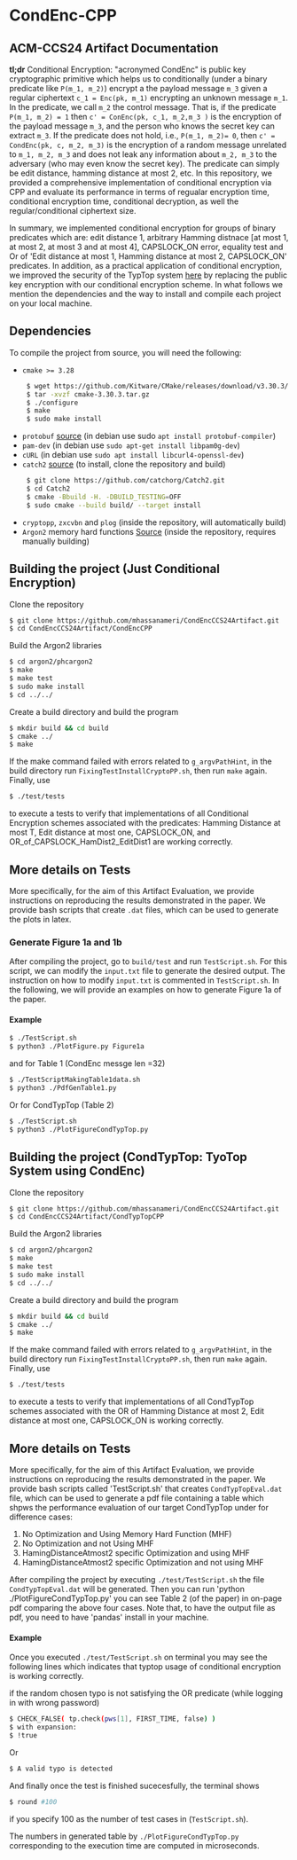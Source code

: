 # CondEnc-CPP #

## ACM-CCS24 Artifact Documentation
[comment]: <> ([![Build Status]&#40;https://www.cs.purdue.edu/homes/mameriek/CondEnccpp.svg?branch=master&#41;]&#40;https://travis-ci.org/rchatterjee/typtopcpp&#41;)

[comment]: <> ([![Build Status]&#40;https://www.cs.purdue.edu/homes/mameriek&#41;]&#40;https://www.cs.purdue.edu/homes/mameriek&#41;)

**tl;dr** Conditional Encryption: "acronymed CondEnc" is public key cryptographic primitive which helps us to conditionally (under a binary predicate like `P(m_1, m_2)`) encrypt a the payload message `m_3` given a regular ciphertext `c_1 = Enc(pk, m_1)` encrypting an unknown message `m_1`. In the predicate, we call `m_2` the control message. That is, if the predicate `P(m_1, m_2) = 1` then `c' = ConEnc(pk, c_1, m_2,m_3 )` is the encryption of the payload message `m_3`, and the person who knows the secret key can extract `m_3`. If the predicate does not hold, i.e., `P(m_1, m_2)= 0`, then `c' = CondEnc(pk, c, m_2, m_3)` is the encryption of a random message unrelated to `m_1, m_2, m_3` and does not leak any information about `m_2, m_3` to the adversary (who may even know the secret key). The predicate can simply be edit distance, hamming distance at most 2, etc. In this repository, we provided a comprehensive implementation of conditional encryption via CPP and evaluate its performance in terms of regualar encryption time, conditional encryption time, conditional decryption, as well the regular/conditional ciphertext size.
 
In summary, we implemented conditional encryption for groups of binary predicates which are: edit distance 1, arbitrary Hamming distnace [at most 1, at most 2, at most 3 and at most 4], CAPSLOCK_ON error, equality test and Or of 'Edit distance at most 1, Hamming distance at most 2, CAPSLOCK_ON' predicates. In addition, as a practical application of conditional encryption, we improved the security of the TypTop system [here](https://github.com/rchatterjee/typtopcpp) by replacing the public key encryption with our conditional encryption scheme. In what follows we mention the dependencies and the way to install and compile each project on your local machine.



## Dependencies
To compile the project from source, you will need the following:
* `cmake >= 3.28`
     ```bash
      $ wget https://github.com/Kitware/CMake/releases/download/v3.30.3/cmake-3.30.3.tar.gz
      $ tar -xvzf cmake-3.30.3.tar.gz
      $ ./configure
      $ make
      $ sudo make install
  
* `protobuf` [source](https://protobuf.dev/overview/) (in debian use sudo `apt install protobuf-compiler`)
* `pam-dev` (in debian use `sudo apt-get install libpam0g-dev`)
* `cURL` (in debian use `sudo apt install libcurl4-openssl-dev`)
* `catch2` [source](https://github.com/catchorg/Catch2) (to install, clone the repository and build)
     ```bash
      $ git clone https://github.com/catchorg/Catch2.git
      $ cd Catch2
      $ cmake -Bbuild -H. -DBUILD_TESTING=OFF
      $ sudo cmake --build build/ --target install
* `cryptopp`, `zxcvbn` and `plog` (inside the repository, will automatically build)
* `Argon2` memory hard functions [Source](https://github.com/P-H-C/phc-winner-argon2) (inside the repository, requires manually building)



## Building the project (Just Conditional Encryption)
Clone the repository
```bash
$ git clone https://github.com/mhassanameri/CondEncCCS24Artifact.git
$ cd CondEncCCS24Artifact/CondEncCPP
```
Build the Argon2 libraries
```bash
$ cd argon2/phcargon2
$ make
$ make test 
$ sudo make install
$ cd ../../
```
Create a build directory and build the program
```bash
$ mkdir build && cd build
$ cmake ../
$ make
```
If the make command failed with errors related to `g_argvPathHint`, in the build directory run `FixingTestInstallCryptoPP.sh`, then run `make` again. Finally, use
```bash
$ ./test/tests
```
to execute a tests to verify that implementations of all Conditional Encryption schemes associated with the predicates: Hamming Distance at most T, Edit distance at most one, CAPSLOCK_ON, and OR_of_CAPSLOCK_HamDist2_EditDist1 are working correctly.


## More details on Tests

More specifically, for the aim of this Artifact Evaluation, we provide instructions on reproducing the results demonstrated in the paper. We provide bash scripts that create `.dat` files, which can be used to generate the plots in latex.

### Generate Figure 1a and 1b 
After compiling the project, go to `build/test` and run `TestScript.sh`. For this script, we can modify the `input.txt` file to generate the desired output. The instruction on how to modify `input.txt` is commented in `TestScript.sh`. In the following, we will provide an examples on how to generate Figure 1a of the paper. 

#### Example
```bash
$ ./TestScript.sh
$ python3 ./PlotFigure.py Figure1a
```

and for Table 1 (CondEnc messge len =32)

```bash
$ ./TestScriptMakingTable1data.sh
$ python3 ./PdfGenTable1.py
```
Or for CondTypTop (Table 2)
```bash 
$ ./TestScript.sh
$ python3 ./PlotFigureCondTypTop.py
```



## Building the project (CondTypTop: TyoTop System using CondEnc)
Clone the repository
```bash
$ git clone https://github.com/mhassanameri/CondEncCCS24Artifact.git
$ cd CondEncCCS24Artifact/CondTypTopCPP
```
Build the Argon2 libraries
```bash
$ cd argon2/phcargon2
$ make
$ make test 
$ sudo make install
$ cd ../../
```
Create a build directory and build the program
```bash
$ mkdir build && cd build
$ cmake ../
$ make
```
If the make command failed with errors related to `g_argvPathHint`, in the build directory run `FixingTestInstallCryptoPP.sh`, then run `make` again. Finally, use
```bash
$ ./test/tests
```
to execute a tests to verify that implementations of all CondTypTop schemes associated with the OR of Hamming Distance at most 2, Edit distance at most one, CAPSLOCK_ON is working correctly.


## More details on Tests

More specifically, for the aim of this Artifact Evaluation, we provide instructions on reproducing the results demonstrated in the paper. We provide bash scripts called 'TestScript.sh' that creates `CondTypTopEval.dat` file, which can be used to generate a pdf file containing a table which shpws the performance evaluation of our target CondTypTop under for difference cases: 

1. No Optimization and Using Memory Hard Function (MHF)
2. No Optimization and not Using MHF
3. HamingDistanceAtmost2 specific Optimization and using MHF
4. HamingDistanceAtmost2 specific Optimization and not using MHF

After compiling the project by executing `./test/TestScript.sh` the file `CondTypTopEval.dat` will be generated. 
Then you can run 'python ./PlotFigureCondTypTop.py' you can see Table 2 (of the paper) in on-page pdf comparing the above four cases.  Note that, to have the output file as pdf, you need to have 'pandas' install in your machine. 

#### Example
Once you executed `./test/TestScript.sh` on terminal you may see the following lines which indicates that typtop usage of conditional 
encryption is working correctly. 


if the random chosen typo is not satisfying the OR predicate (while logging in with wrong password)
```bash
$ CHECK_FALSE( tp.check(pws[1], FIRST_TIME, false) ) 
$ with expansion:
$ !true
```

Or 
```bash
$ A valid typo is detected
```
And finally once the test is finished sucecesfully, the terminal shows 
```bash
$ round #100
```
if you specify 100 as the number of test cases in (`TestScript.sh`). 

The numbers in generated table by `./PlotFigureCondTypTop.py` corresponding to the execution time are computed in microseconds. 




